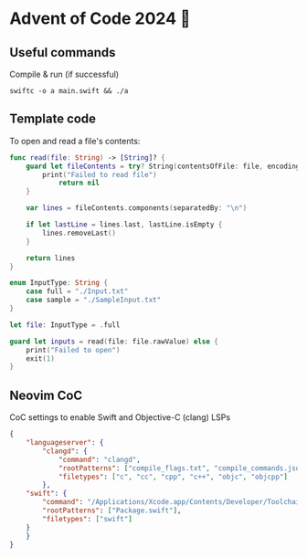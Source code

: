 # Advent of Code 2024 🎄

## Useful commands

Compile & run (if successful)
```shell
swiftc -o a main.swift && ./a
```


## Template code

To open and read a file's contents:

```swift
func read(file: String) -> [String]? {
    guard let fileContents = try? String(contentsOfFile: file, encoding: .utf8) else {
        print("Failed to read file")
            return nil
    }

    var lines = fileContents.components(separatedBy: "\n")

    if let lastLine = lines.last, lastLine.isEmpty {
        lines.removeLast()
    }

    return lines
}

enum InputType: String {
    case full = "./Input.txt"
    case sample = "./SampleInput.txt"
}

let file: InputType = .full

guard let inputs = read(file: file.rawValue) else {
    print("Failed to open")
    exit(1)
}

```

## Neovim CoC

CoC settings to enable Swift and Objective-C (clang) LSPs

```json
{
    "languageserver": {
        "clangd": {
            "command": "clangd",
            "rootPatterns": ["compile_flags.txt", "compile_commands.json"],
            "filetypes": ["c", "cc", "cpp", "c++", "objc", "objcpp"]
        },
	"swift": {
		"command": "/Applications/Xcode.app/Contents/Developer/Toolchains/XcodeDefault.xctoolchain/usr/bin/sourcekit-lsp",
		"rootPatterns": ["Package.swift"],
		"filetypes": ["swift"]
	}
    }
}
```

